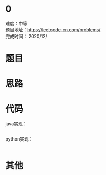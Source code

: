 # 0
难度：中等   
题目地址：https://leetcode-cn.com/problems/    
完成时间：  2020/12/   
# 题目

# 思路

# 代码
java实现：   
```

```
python实现：   
```

```
# 其他